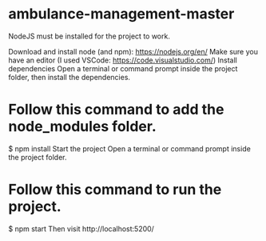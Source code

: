 # ambulance-management-master
NodeJS must be installed for the project to work.

Download and install node (and npm): https://nodejs.org/en/
Make sure you have an editor (I used VSCode: https://code.visualstudio.com/)
Install dependencies
Open a terminal or command prompt inside the project folder, then install the dependencies.

# Follow this command to add the node_modules folder.
$ npm install
Start the project
Open a terminal or command prompt inside the project folder.

# Follow this command to run the project.
$ npm start
Then visit http://localhost:5200/
